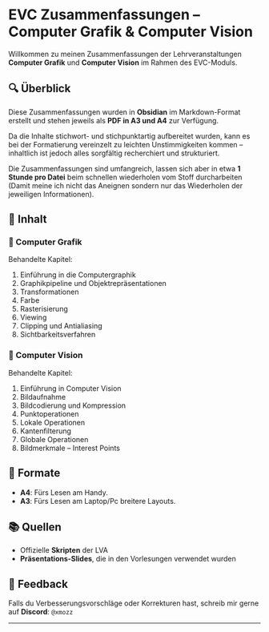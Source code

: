 # EVC Zusammenfassungen – Computer Grafik & Computer Vision

Willkommen zu meinen Zusammenfassungen der Lehrveranstaltungen **Computer Grafik** und **Computer Vision** im Rahmen des EVC-Moduls.

## 🔍 Überblick

Diese Zusammenfassungen wurden in **Obsidian** im Markdown-Format erstellt und stehen jeweils als **PDF in A3 und A4** zur Verfügung. 

Da die Inhalte stichwort- und stichpunktartig aufbereitet wurden, kann es bei der Formatierung vereinzelt zu leichten Unstimmigkeiten kommen – inhaltlich ist jedoch alles sorgfältig recherchiert und strukturiert.

Die Zusammenfassungen sind umfangreich, lassen sich aber in etwa **1 Stunde pro Datei** beim schnellen wiederholen vom Stoff durcharbeiten (Damit meine ich nicht das Aneignen sondern nur das Wiederholen der jeweiligen Informationen).

## 📁 Inhalt

### 📘 Computer Grafik

Behandelte Kapitel:
1. Einführung in die Computergraphik  
2. Graphikpipeline und Objektrepräsentationen  
3. Transformationen  
4. Farbe  
5. Rasterisierung  
6. Viewing  
7. Clipping und Antialiasing  
8. Sichtbarkeitsverfahren  

### 📗 Computer Vision

Behandelte Kapitel:
1. Einführung in Computer Vision  
2. Bildaufnahme  
3. Bildcodierung und Kompression  
4. Punktoperationen  
5. Lokale Operationen  
6. Kantenfilterung  
7. Globale Operationen  
8. Bildmerkmale – Interest Points  

## 📄 Formate

- **A4**: Fürs Lesen am Handy.
- **A3**: Fürs Lesen am Laptop/Pc breitere Layouts.

## 📚 Quellen

- Offizielle **Skripten** der LVA  
- **Präsentations-Slides**, die in den Vorlesungen verwendet wurden  

## 🙋 Feedback

Falls du Verbesserungsvorschläge oder Korrekturen hast, schreib mir gerne auf **Discord**: `@xmozz`

---